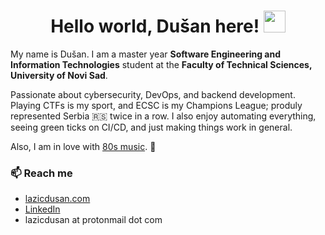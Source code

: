 <h1 align="center">Hello world, Dušan here! <img src="https://media.giphy.com/media/hvRJCLFzcasrR4ia7z/giphy.gif" width="35"></h1>

My name is Dušan. I am a master year **Software Engineering and Information Technologies** student at the **Faculty of Technical Sciences, University of Novi Sad**.

Passionate about cybersecurity, DevOps, and backend development. Playing CTFs is my sport, and ECSC is my Champions League; produly represented Serbia 🇷🇸 twice in a row. I also enjoy automating everything, seeing green ticks on CI/CD, and just making things work in general.

Also, I am in love with [80s music](https://youtu.be/CdqoNKCCt7A). 🎷

### 📫 Reach me
- [lazicdusan.com](https://lazicdusan.com)
- [LinkedIn](https://www.linkedin.com/in/lazic-dusan/)
- lazicdusan at protonmail dot com
